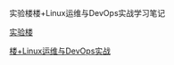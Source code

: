 实验楼楼+Linux运维与DevOps实战学习笔记

[实验楼](https://www.shiyanlou.com/)

[楼+Linux运维与DevOps实战](https://www.shiyanlou.com/louplus/linux)

